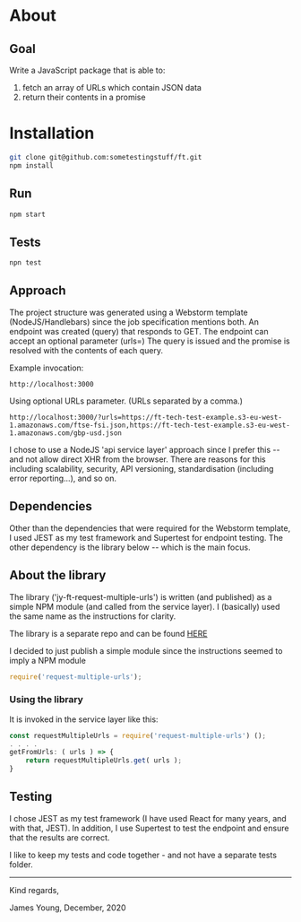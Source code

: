 # About

## Goal

Write a JavaScript package that is able to:
1. fetch an array of URLs which contain JSON data
1. return their contents in a promise

# Installation

```bash
git clone git@github.com:sometestingstuff/ft.git
npm install
```
## Run

```bash
npm start
```

## Tests
```bash
npn test
```

## Approach

The project structure was generated using a Webstorm template (NodeJS/Handlebars) since the job specification mentions both.
An endpoint was created (query) that responds to GET.  The endpoint can accept an optional parameter (urls=)
The query is issued and the promise is resolved with the contents of each query.

Example invocation:

```
http://localhost:3000
```

Using optional URLs parameter.  (URLs separated by a comma.)
```
http://localhost:3000/?urls=https://ft-tech-test-example.s3-eu-west-1.amazonaws.com/ftse-fsi.json,https://ft-tech-test-example.s3-eu-west-1.amazonaws.com/gbp-usd.json

```

I chose to use a NodeJS 'api service layer' approach since I prefer this -- and not allow direct XHR from the browser. 
There are reasons for this including scalability, security, API versioning, standardisation (including error reporting...),  and so on.

## Dependencies

Other than the dependencies that were required for the Webstorm template, 
I used JEST as my test framework and Supertest for endpoint testing. The other dependency is the library below -- which is the main focus. 
 
## About the library

The library ('jy-ft-request-multiple-urls') is written (and published) as a simple NPM module (and called from the service layer). 
I (basically) used the same name as the instructions for clarity.

The library is a separate repo and can be found [HERE](https://github.com/sometestingstuff/jy-ft-request-multiple-urls)

I decided to just publish a simple module since the instructions seemed to imply a NPM module 

```javascript
require('request-multiple-urls');
```

### Using the library

It is invoked in the service layer like this:

```JavaScript
const requestMultipleUrls = require('request-multiple-urls') ();
. . . .
getFromUrls: ( urls ) => {
	return requestMultipleUrls.get( urls );
}

```

## Testing

I chose JEST as my test framework (I have used React for many years, and with that, JEST).
In addition, I use Supertest to test the endpoint and ensure that the results are correct.

I like to keep my tests and code together - and not have a separate tests folder.  




<hr />


Kind regards,


James Young,
December, 2020

